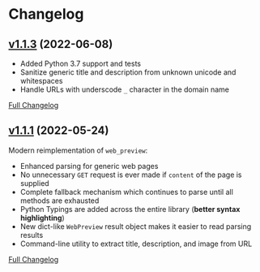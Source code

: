 # Changelog

## [v1.1.3](https://github.com/vduseev/web2preview/tree/v1.1.3) (2022-06-08)

* Added Python 3.7 support and tests
* Sanitize generic title and description from unknown unicode and whitespaces
* Handle URLs with underscode `_` character in the domain name

[Full Changelog](https://github.com/vduseev/web2preview/compare/v1.1.1...v1.1.3)

## [v1.1.1](https://github.com/vduseev/web2preview/tree/v1.1.1) (2022-05-24)

Modern reimplementation of `web_preview`:

* Enhanced parsing for generic web pages
* No unnecessary `GET` request is ever made if `content` of the page is supplied
* Complete fallback mechanism which continues to parse until all methods are exhausted
* Python Typings are added across the entire library (**better syntax highlighting**)
* New dict-like `WebPreview` result object makes it easier to read parsing results
* Command-line utility to extract title, description, and image from URL

[Full Changelog](https://github.com/vduseev/web2preview/compare/1.6.0...v1.1.1)
